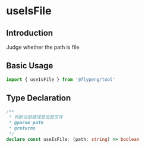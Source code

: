 # useIsFile

## Introduction

Judge whether the path is file

## Basic Usage

```ts
import { useIsFile } from '@flypeng/tool'
```

## Type Declaration

```ts
/**
 * 判断当前路径是否是文件
 * @param path
 * @returns
 */
declare const useIsFile: (path: string) => boolean
```

